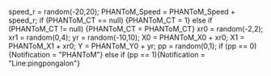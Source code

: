 speed_r = random(-20,20);
PHANToM_Speed = PHANToM_Speed + speed_r;
if (PHANToM_CT == null)
{PHANToM_CT = 1}
else if (PHANToM_CT != null)
{PHANToM_CT = PHANToM_CT}
xr0 = random(-2,2);
xr1 = random(0,4);
yr  = random(-10,10);
X0 = PHANToM_X0 + xr0;
X1 = PHANToM_X1 + xr0;
Y  = PHANToM_Y0 + yr;
pp = random(0,1);
if (pp == 0){Notification = "PHANToM"}
else if (pp == 1){Notification = "Line:pingpongalon"}
